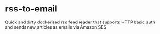 # rss-to-email
Quick and dirty dockerized rss feed reader that supports HTTP basic auth and sends new articles as emails via Amazon SES
